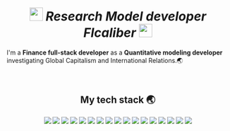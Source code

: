 <p align="center">
  <div align=center>
  <em>
    <h1>
      <img src="http://emojis.slackmojis.com/emojis/images/1531849430/4246/blob-sunglasses.gif?1531849430" width="30"/>
      Research Model developer 
        FIcaliber <img src="http://emojis.slackmojis.com/emojis/images/1531849430/4246/blob-sunglasses.gif?1531849430" width="30"/>
      </a>
    </h1>
  </em>
  </div>
</p>

<p>I'm a <b>Finance full-stack developer</b> as a <b>Quantitative modeling developer</b> investigating Global Capitalism and International Relations.🌏</p>
  
</p>

<div align=center>
<br />
<h2> My tech stack 🌏 </h2>
<img src="https://img.shields.io/badge/Python-F05032?style=flat-square&logo=Python&logoColor=white"/>
<img src="https://img.shields.io/badge/Stata-46a2f1?style=flat-square&logo=docker&logoColor=white"/>
<img src="https://img.shields.io/badge/Oracle-43853d?style=flat-square&logo=Oracle&logoColor=white"/>
<img src="https://img.shields.io/badge/JAVA-F05032?style=flat-square&logo=android&logoColor=white"/>
<img src="https://img.shields.io/badge/HTML-F05032?style=flat-square&logo=HTML5&logoColor=white"/>
<img src="https://img.shields.io/badge/CSS-007ACC?style=flat-square&logo=c&logoColor=white"/>
<img src="https://img.shields.io/badge/JavaScript-F7DF1C?style=flat-square&logo=javascript&logoColor=white"/>
<img src="https://img.shields.io/badge/Jquery-46a2f1?style=flat-square&logo=docker&logoColor=white"/>
<img src="https://img.shields.io/badge/MySQL-222222?style=flat-square&logo=MySQL&logoColor=white"/>
<img src="https://img.shields.io/badge/JSP-46a2f1?style=flat-square&logo=docker&logoColor=white"/>
<img src="https://img.shields.io/badge/Spring-F7DF1C?style=flat-square&logo=spring&logoColor=white"/>
<img src="https://img.shields.io/badge/React-E34F26?style=flat-square&logo=react&logoColor=white"/>
<img src="https://img.shields.io/badge/Nodejs-43853d?style=flat-square&logo=Oracle&logoColor=white"/>
<img src="https://img.shields.io/badge/Flutter-46a2f1?style=flat-square&logo=docker&logoColor=white"/>
<img src="https://img.shields.io/badge/R-46a2f1?style=flat-square&logo=docker&logoColor=white"/>
<img src="https://img.shields.io/badge/MsOffice-43853d?style=flat-square&logo=Oracle&logoColor=white"/>
<img src="https://img.shields.io/badge/AdobeSeries-F05032?style=flat-square&logo=spring&logoColor=white"/>



